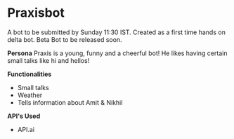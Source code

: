# Praxisbot
A bot to be submitted by Sunday 11:30 IST.
Created as a first time hands on delta bot.
Beta Bot to be released soon.

**Persona**
Praxis is a young, funny and a cheerful bot!
He likes having certain small talks like hi and hellos!

**Functionalities**
- Small talks
- Weather
- Tells information about Amit & Nikhil

**API's Used**
- API.ai
